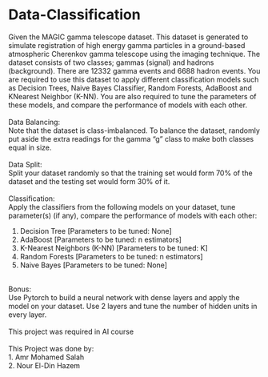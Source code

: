 # Data-Classification
Given the MAGIC gamma telescope dataset. This dataset is generated to simulate registration of high energy gamma particles in a ground-based atmospheric
Cherenkov gamma telescope using the imaging technique. The dataset consists of two classes; gammas (signal) and hadrons (background). There are 12332 gamma events and 6688
hadron events. You are required to use this dataset to apply different classification models such as Decision Trees, Naive Bayes Classifier, Random Forests, AdaBoost and KNearest
Neighbor (K-NN). You are also required to tune the parameters of these models, and compare the performance of models with each other.
</br></br>
Data Balancing:</br>
Note that the dataset is class-imbalanced. To balance the dataset, randomly put aside
the extra readings for the gamma “g” class to make both classes equal in size.</br></br>
Data Split:</br>
Split your dataset randomly so that the training set would form 70% of the dataset and
the testing set would form 30% of it.</br></br>
Classification:</br>
Apply the classifiers from the following models on your dataset, tune parameter(s) (if any), compare the performance of models with each other:
1) Decision Tree  [Parameters to be tuned: None]
2) AdaBoost [Parameters to be tuned: n estimators]
3) K-Nearest Neighbors (K-NN) [Parameters to be tuned: K]
4) Random Forests [Parameters to be tuned: n estimators]
5) Naive Bayes [Parameters to be tuned: None]

</br>
Bonus:</br>
Use Pytorch to build a neural network with dense layers and apply the model on your
dataset. Use 2 layers and tune the number of hidden units in every layer.</br></br>
This project was required in AI course</br></br>
This Project was done by:</br>
1. Amr Mohamed Salah</br>
2. Nour El-Din Hazem
